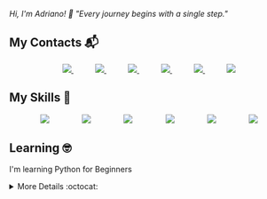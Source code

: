 
<p>
    <em>
        Hi, I'm Adriano! 👋
        "Every journey begins with a single step."
    </em>
</p>

## My Contacts :mailbox_with_mail:

<p align="center">
   <a href="(https://www.linkedin.com/in/adriano-monteiro-9a2ba033/)">
        <img src="https://img.shields.io/badge/linkedin-%230077B5.svg?&style=for-the-badge&logo=linkedin&logoColor=white&link=mailto:https://www.linkedin.com/in/adriano-monteiro-9a2ba033/">
    </a>
    &nbsp;&nbsp;&nbsp;&nbsp;&nbsp;&nbsp;&nbsp;&nbsp;&nbsp;
    <a href="(https://github.com/JogadorFantasma)">
        <img  src="https://img.shields.io/badge/github-%23100000.svg?&style=for-the-badge&logo=github&logoColor=white&link=mailto:https://github.com/JogadorFantasma">
    </a>
    &nbsp;&nbsp;&nbsp;&nbsp;&nbsp;&nbsp;&nbsp;&nbsp;&nbsp;
    <a href="mailto:adrianodevops@gmail.com">
        <img src="https://img.shields.io/badge/gmail-D14836?&style=for-the-badge&logo=gmail&logoColor=white&link=mailto:adrianodevops@gmail.com">
    </a>
    &nbsp;&nbsp;&nbsp;&nbsp;&nbsp;&nbsp;&nbsp;&nbsp;&nbsp;
    <a href="(https://www.facebook.com/adriano.monteiro.3914/)">
        <img src="https://img.shields.io/badge/facebook-%231877F2.svg?&style=for-the-badge&logo=facebook&logoColor=white&link=mailto:https://www.facebook.com/adriano.monteiro.3914/">
    </a>
    &nbsp;&nbsp;&nbsp;&nbsp;&nbsp;&nbsp;&nbsp;&nbsp;&nbsp;
    <a href="(https://api.whatsapp.com/send?phone=5561984113239&text=Olá!%20Adriano)">
        <img src="https://img.shields.io/badge/WhatsApp-25D366?style=for-the-badge&logo=whatsapp&logoColor=white">
    </a>
    &nbsp;&nbsp;&nbsp;&nbsp;&nbsp;&nbsp;&nbsp;&nbsp;&nbsp;
    <a href="(https://www.instagram.com/as_monteiro/)">
        <img src="https://img.shields.io/badge/instagram-%23E4405F.svg?&style=for-the-badge&logo=instagram&logoColor=white&link=mailto:https://www.instagram.com/as_monteiro/">
    </a>
</p>

## My Skills :open_file_folder:
<p align="center">
  <img src="https://img.shields.io/badge/PHP-777BB4?style=for-the-badge&logo=php&logoColor=white">
    &nbsp;&nbsp;&nbsp;&nbsp;&nbsp;&nbsp;&nbsp;&nbsp;&nbsp;&nbsp;&nbsp;&nbsp;&nbsp;
  <img src="https://img.shields.io/badge/MySQL-00000F?style=for-the-badge&logo=mysql&logoColor=white">
  &nbsp;&nbsp;&nbsp;&nbsp;&nbsp;&nbsp;&nbsp;&nbsp;&nbsp;&nbsp;&nbsp;&nbsp;&nbsp;
  <img src="https://img.shields.io/badge/JavaScript-F7DF1E?style=for-the-badge&logo=javascript&logoColor=black">
    &nbsp;&nbsp;&nbsp;&nbsp;&nbsp;&nbsp;&nbsp;&nbsp;&nbsp;&nbsp;&nbsp;&nbsp;&nbsp;
    <img src="https://img.shields.io/badge/HTML5-E34F26?style=for-the-badge&logo=html5&logoColor=white">
    &nbsp;&nbsp;&nbsp;&nbsp;&nbsp;&nbsp;&nbsp;&nbsp;&nbsp;&nbsp;&nbsp;&nbsp;&nbsp;
  <img src="https://img.shields.io/badge/CSS3-1572B6?style=for-the-badge&logo=css3&logoColor=white">
    &nbsp;&nbsp;&nbsp;&nbsp;&nbsp;&nbsp;&nbsp;&nbsp;&nbsp;&nbsp;&nbsp;&nbsp;&nbsp;
  <img src="https://img.shields.io/badge/Bootstrap-563D7C?style=for-the-badge&logo=bootstrap&logoColor=white">
   </p>
    

## Learning :nerd_face:

I'm learning Python for Beginners


<details>
    <summary> More Details :octocat: </summary>
    <br><br>
    <p>
        <p align="center">
            <img width="360px" src="https://github-readme-stats.vercel.app/api?username=JogadorFantasma&show_icons=true&theme=react" style="width:50%">
        </p>
        <p align="center">
            <img src="https://github-readme-stats.vercel.app/api/top-langs/?username=JogadorFantasma&hide=html&layout=compact&theme=react" style="width:50%">
        </p>
    </p>
</details>

<!--
**JogadorFantasma/JogadorFantasma** is a ✨ _special_ ✨ repository because its `README.md` (this file) appears on your GitHub profile.

Here are some ideas to get you started:

- 🔭 I’m currently working on ...
- 🌱 I’m currently learning ...
- 👯 I’m looking to collaborate on ...
- 🤔 I’m looking for help with ...
- 💬 Ask me about ...
- 📫 How to reach me: ...
- 😄 Pronouns: ...
- ⚡ Fun fact: ...
-->
